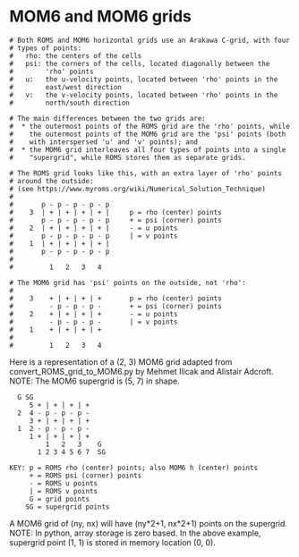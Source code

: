 # MOM6 and MOM6 grids

```
# Both ROMS and MOM6 horizontal grids use an Arakawa C-grid, with four
# types of points:
#   rho: the centers of the cells
#   psi: the corners of the cells, located diagonally between the
#        'rho' points
#   u:   the u-velocity points, located between 'rho' points in the
#        east/west direction
#   v:   the v-velocity points, located between 'rho' points in the
#        north/south direction

# The main differences between the two grids are:
#  * the outermost points of the ROMS grid are the 'rho' points, while
#    the outermost points of the MOM6 grid are the 'psi' points (both
#    with interspersed 'u' and 'v' points); and
#  * the MOM6 grid interleaves all four types of points into a single
#    "supergrid", while ROMS stores them as separate grids.

# The ROMS grid looks like this, with an extra layer of 'rho' points
# around the outside:
# (see https://www.myroms.org/wiki/Numerical_Solution_Technique)
#
#       p - p - p - p - p
#    3  | + | + | + | + |     p = rho (center) points
#       p - p - p - p - p     + = psi (corner) points
#    2  | + | + | + | + |     - = u points
#       p - p - p - p - p     | = v points
#    1  | + | + | + | + |
#       p - p - p - p - p
#
#         1   2   3   4

# The MOM6 grid has 'psi' points on the outside, not 'rho':
#
#    3    + | + | + | +       p = rho (center) points
#         - p - p - p -       + = psi (corner) points
#    2    + | + | + | +       - = u points
#         - p - p - p -       | = v points
#    1    + | + | + | +
#
#         1   2   3   4
```

Here is a representation of a (2, 3) MOM6 grid adapted from convert_ROMS_grid_to_MOM6.py
by Mehmet Ilicak and Alistair Adcroft.  NOTE: The MOM6 supergrid is (5, 7) in shape.

```text
  G SG
     5 + | + | + | +
  2  4 - p - p - p -
     3 + | + | + | +
  1  2 - p - p - p -
     1 + | + | + | +
         1   2   3    G
       1 2 3 4 5 6 7  SG

KEY: p = ROMS rho (center) points; also MOM6 h (center) points
     + = ROMS psi (corner) points
     - = ROMS u points
     | = ROMS v points
     G = grid points
    SG = supergrid points
```

A MOM6 grid of (ny, nx) will have (ny\*2+1, nx\*2+1) points on the supergrid.
NOTE: In python, array storage is zero based.  In the above example, supergrid
point (1, 1) is stored in memory location (0, 0).
